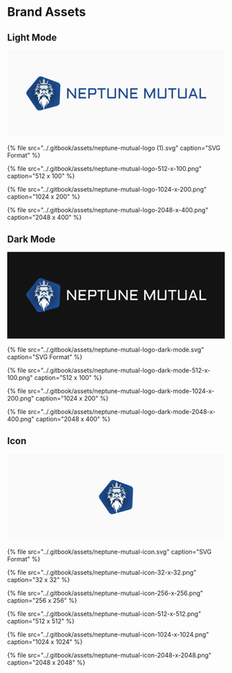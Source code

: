 # Brand Assets

## **Light Mode**

![](../.gitbook/assets/neptune-mutual-white-background.png)

{% file src="../.gitbook/assets/neptune-mutual-logo \(1\).svg" caption="SVG Format" %}

{% file src="../.gitbook/assets/neptune-mutual-logo-512-x-100.png" caption="512 x 100" %}

{% file src="../.gitbook/assets/neptune-mutual-logo-1024-x-200.png" caption="1024 x 200" %}

{% file src="../.gitbook/assets/neptune-mutual-logo-2048-x-400.png" caption="2048 x 400" %}

## Dark Mode

![](../.gitbook/assets/neptune-mutual-dark-mode-background.png)

{% file src="../.gitbook/assets/neptune-mutual-logo-dark-mode.svg" caption="SVG Format" %}

{% file src="../.gitbook/assets/neptune-mutual-logo-dark-mode-512-x-100.png" caption="512 x 100" %}

{% file src="../.gitbook/assets/neptune-mutual-logo-dark-mode-1024-x-200.png" caption="1024 x 200" %}

{% file src="../.gitbook/assets/neptune-mutual-logo-dark-mode-2048-x-400.png" caption="2048 x 400" %}



## Icon

![](../.gitbook/assets/neptune-mutual-icon-background.png)

{% file src="../.gitbook/assets/neptune-mutual-icon.svg" caption="SVG Format" %}

{% file src="../.gitbook/assets/neptune-mutual-icon-32-x-32.png" caption="32 x 32" %}

{% file src="../.gitbook/assets/neptune-mutual-icon-256-x-256.png" caption="256 x 256" %}

{% file src="../.gitbook/assets/neptune-mutual-icon-512-x-512.png" caption="512 x 512" %}

{% file src="../.gitbook/assets/neptune-mutual-icon-1024-x-1024.png" caption="1024 x 1024" %}

{% file src="../.gitbook/assets/neptune-mutual-icon-2048-x-2048.png" caption="2048 x 2048" %}

